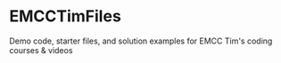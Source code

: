 # EMCCTimFiles
Demo code, starter files, and solution examples for EMCC Tim's coding courses &amp; videos
